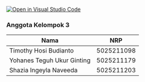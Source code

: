 [![Open in Visual Studio Code](https://classroom.github.com/assets/open-in-vscode-c66648af7eb3fe8bc4f294546bfd86ef473780cde1dea487d3c4ff354943c9ae.svg)](https://classroom.github.com/online_ide?assignment_repo_id=10264499&assignment_repo_type=AssignmentRepo)

### Anggota Kelompok 3
| Nama                         | NRP        |
| ---------------------------- | -----------|
| Timothy Hosi Budianto        | 5025211098 |
| Yohanes Teguh Ukur Ginting   | 5025211179 |
| Shazia Ingeyla Naveeda       | 5025211203 |
